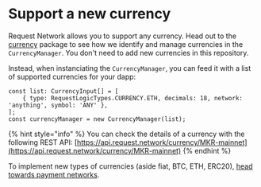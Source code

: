 # Support a new currency

Request Network allows you to support any currency. Head out to the [currency](https://github.com/RequestNetwork/requestNetwork/tree/master/packages/currency) package to see how we identify and manage currencies in the `CurrencyManager`. You don't need to add new currencies in this repository.

Instead, when instanciating the `CurrencyManager`, you can feed it with a list of supported currencies for your dapp:

```
const list: CurrencyInput[] = [
    { type: RequestLogicTypes.CURRENCY.ETH, decimals: 18, network: 'anything', symbol: 'ANY' },
];
const currencyManager = new CurrencyManager(list);
```

{% hint style="info" %}
You can check the details of a currency with the following REST API: [https://api.request.network/currency/MKR-mainnet](https://api.request.network/currency/MKR-mainnet)
{% endhint %}

To implement new types of currencies (aside fiat, BTC, ETH, ERC20), [head towards payment networks](how-payment-networks-work.md#other-currencies).
